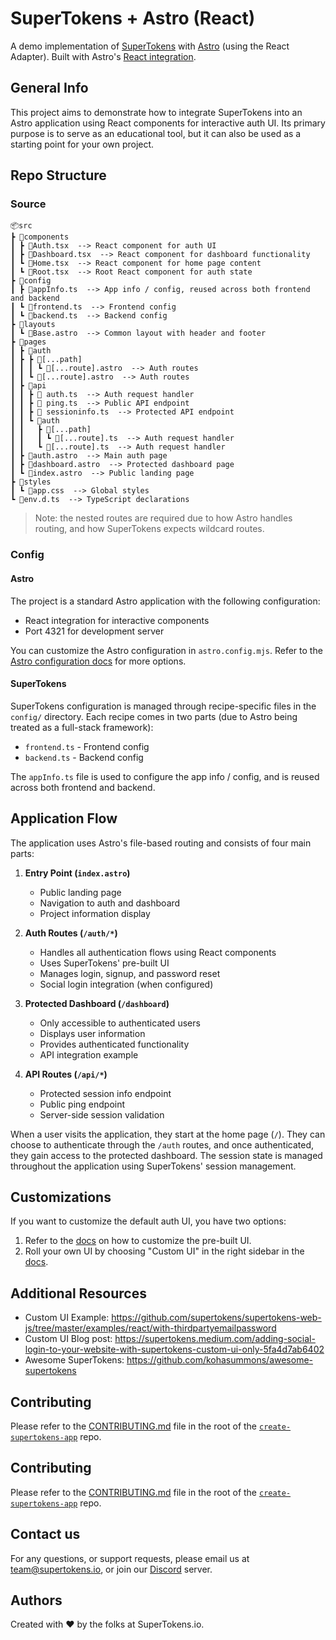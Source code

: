 # SuperTokens + Astro (React)

A demo implementation of [SuperTokens](https://supertokens.com/) with [Astro](https://astro.build/) (using the React Adapter). Built with Astro's [React integration](https://docs.astro.build/en/guides/integrations-guide/react/).

## General Info

This project aims to demonstrate how to integrate SuperTokens into an Astro application using React components for interactive auth UI. Its primary purpose is to serve as an educational tool, but it can also be used as a starting point for your own project.

## Repo Structure

### Source

```
📦src
┣ 📂components
┃ ┣ 📜Auth.tsx  --> React component for auth UI
┃ ┣ 📜Dashboard.tsx  --> React component for dashboard functionality
┃ ┗ 📜Home.tsx  --> React component for home page content
┃ ┗ 📜Root.tsx  --> Root React component for auth state
┣ 📂config
┃ ┣ 📜appInfo.ts  --> App info / config, reused across both frontend and backend
┃ ┗ 📜frontend.ts  --> Frontend config
┃ ┗ 📜backend.ts  --> Backend config
┣ 📂layouts
┃ ┗ 📜Base.astro  --> Common layout with header and footer
┣ 📂pages
┃ ┣ 📂auth
┃ ┣ ┣ 📂[...path]
┃ ┃ ┃ ┗ 📜[...route].astro  --> Auth routes
┃ ┃ ┗ 📜[...route].astro  --> Auth routes
┃ ┣ 📂api
┃ ┃ ┣ 📜 auth.ts  --> Auth request handler
┃ ┃ ┣ 📜 ping.ts  --> Public API endpoint
┃ ┃ ┣ 📜 sessioninfo.ts  --> Protected API endpoint
┃ ┃ ┗ 📂auth
┃ ┃   ┣ 📂[...path]
┃ ┃   ┃ ┗ 📜[...route].ts  --> Auth request handler
┃ ┃   ┗ 📜[...route].ts  --> Auth request handler
┃ ┣ 📜auth.astro  --> Main auth page
┃ ┣ 📜dashboard.astro  --> Protected dashboard page
┃ ┗ 📜index.astro  --> Public landing page
┣ 📂styles
┃ ┗ 📜app.css  --> Global styles
┗ 📜env.d.ts  --> TypeScript declarations
```

> Note: the nested routes are required due to how Astro handles routing, and how SuperTokens expects wildcard routes.

### Config

#### Astro

The project is a standard Astro application with the following configuration:

-   React integration for interactive components
-   Port 4321 for development server

You can customize the Astro configuration in `astro.config.mjs`. Refer to the [Astro configuration docs](https://docs.astro.build/en/reference/configuration-reference/) for more options.

#### SuperTokens

SuperTokens configuration is managed through recipe-specific files in the `config/` directory. Each recipe comes in two parts (due to Astro being treated as a full-stack framework):

-   `frontend.ts` - Frontend config
-   `backend.ts` - Backend config

The `appInfo.ts` file is used to configure the app info / config, and is reused across both frontend and backend.

## Application Flow

The application uses Astro's file-based routing and consists of four main parts:

1. **Entry Point (`index.astro`)**

    - Public landing page
    - Navigation to auth and dashboard
    - Project information display

2. **Auth Routes (`/auth/*`)**

    - Handles all authentication flows using React components
    - Uses SuperTokens' pre-built UI
    - Manages login, signup, and password reset
    - Social login integration (when configured)

3. **Protected Dashboard (`/dashboard`)**

    - Only accessible to authenticated users
    - Displays user information
    - Provides authenticated functionality
    - API integration example

4. **API Routes (`/api/*`)**
    - Protected session info endpoint
    - Public ping endpoint
    - Server-side session validation

When a user visits the application, they start at the home page (`/`). They can choose to authenticate through the `/auth` routes, and once authenticated, they gain access to the protected dashboard. The session state is managed throughout the application using SuperTokens' session management.

## Customizations

If you want to customize the default auth UI, you have two options:

1. Refer to the [docs](https://supertokens.com/docs/thirdpartyemailpassword/advanced-customizations/react-component-override/usage) on how to customize the pre-built UI.
2. Roll your own UI by choosing "Custom UI" in the right sidebar in the [docs](https://supertokens.com/docs/thirdpartyemailpassword/quickstart/frontend-setup).

## Additional Resources

-   Custom UI Example: https://github.com/supertokens/supertokens-web-js/tree/master/examples/react/with-thirdpartyemailpassword
-   Custom UI Blog post: https://supertokens.medium.com/adding-social-login-to-your-website-with-supertokens-custom-ui-only-5fa4d7ab6402
-   Awesome SuperTokens: https://github.com/kohasummons/awesome-supertokens

## Contributing

Please refer to the [CONTRIBUTING.md](https://github.com/supertokens/create-supertokens-app/blob/master/CONTRIBUTING.md) file in the root of the [`create-supertokens-app`](https://github.com/supertokens/create-supertokens-app) repo.

## Contributing

Please refer to the [CONTRIBUTING.md](https://github.com/supertokens/create-supertokens-app/blob/master/CONTRIBUTING.md) file in the root of the [`create-supertokens-app`](https://github.com/supertokens/create-supertokens-app) repo.

## Contact us

For any questions, or support requests, please email us at team@supertokens.io, or join our [Discord](https://supertokens.io/discord) server.

## Authors

Created with :heart: by the folks at SuperTokens.io.
